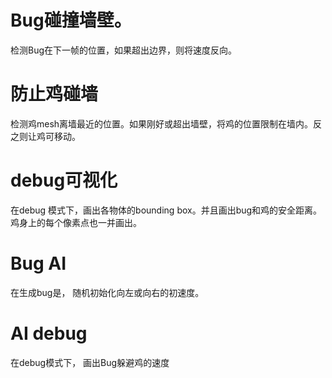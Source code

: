 # Bug碰撞墙壁。

检测Bug在下一帧的位置，如果超出边界，则将速度反向。

# 防止鸡碰墙

检测鸡mesh离墙最近的位置。如果刚好或超出墙壁，将鸡的位置限制在墙内。反之则让鸡可移动。

# debug可视化

在debug 模式下，画出各物体的bounding box。并且画出bug和鸡的安全距离。鸡身上的每个像素点也一并画出。

# Bug AI

在生成bug是， 随机初始化向左或向右的初速度。

# AI debug

在debug模式下， 画出Bug躲避鸡的速度